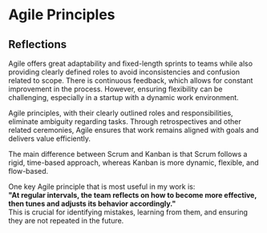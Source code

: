 # Agile Principles

## Reflections

Agile offers great adaptability and fixed-length sprints to teams while also providing clearly defined roles to avoid inconsistencies and confusion related to scope. There is continuous feedback, which allows for constant improvement in the process. However, ensuring flexibility can be challenging, especially in a startup with a dynamic work environment.

Agile principles, with their clearly outlined roles and responsibilities, eliminate ambiguity regarding tasks. Through retrospectives and other related ceremonies, Agile ensures that work remains aligned with goals and delivers value efficiently.

The main difference between Scrum and Kanban is that Scrum follows a rigid, time-based approach, whereas Kanban is more dynamic, flexible, and flow-based.

One key Agile principle that is most useful in my work is:  
**"At regular intervals, the team reflects on how to become more effective, then tunes and adjusts its behavior accordingly."**  
This is crucial for identifying mistakes, learning from them, and ensuring they are not repeated in the future.
